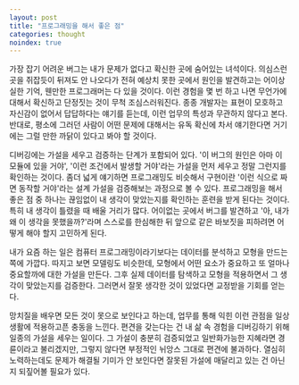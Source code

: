 ```yaml
---
layout: post
title: "프로그래밍을 해서 좋은 점"
categories: thought
noindex: true
---
```


가장 잡기 어려운 버그는 내가 문제가 없다고 확신한 곳에 숨어있는 녀석이다. 의심스런 곳을 쥐잡듯이 뒤져도 안 나오다가 전혀 예상치 못한 곳에서 원인을 발견하고는 어이상실한 기억, 웬만한 프로그래머는 다 있을 것이다. 이런 경험을 몇 번 하고 나면 무언가에 대해서 확신하고 단정짓는 것이 무척 조심스러워진다. 종종 개발자는 표현이 모호하고 자신감이 없어서 답답하다는 얘기를 듣는데, 이런 업무의 특성과 무관하지 않다고 본다. 반대로, 평소에 그러던 사람이 어떤 문제에 대해서는 유독 확신에 차서 얘기한다면 거기에는 그럴 만한 까닭이 있다고 봐야 할 것이다.

디버깅에는 가설을 세우고 검증하는 단계가 포함되어 있다. '이 버그의 원인은 아마 이 모듈에 있을 거야', '이런 조건에서 발생할 거야'라는 가설을 먼저 세우고 정말 그런지를 확인하는 것이다. 좀더 넓게 얘기하면 프로그래밍도 비슷해서 구현이란 '이런 식으로 짜면 동작할 거야'라는 설계 가설을 검증해보는 과정으로 볼 수 있다. 프로그래밍을 해서 좋은 점 중 하나는 끊임없이 내 생각이 맞았는지를 확인하는 훈련을 받게 된다는 것이다. 특히 내 생각이 틀렸을 때 배울 거리가 많다. 어이없는 곳에서 버그를 발견하고 '아, 내가 왜 이 생각을 못했을까?'라며 스스로를 한심해한 뒤 앞으로 같은 바보짓을 피하려면 어떻게 해야 할지 고민하게 된다.

내가 요즘 하는 일은 컴퓨터 프로그래밍이라기보다는 데이터를 분석하고 모형을 만드는 쪽에 가깝다. 따지고 보면 모델링도 비슷한데, 모형에서 어떤 요소가 중요하고 또 얼마나 중요할까에 대한 가설을 만든다. 그후 실제 데이터를 탐색하고 모형을 적용하면서 그 생각이 맞았는지를 검증한다. 그러면서 잘못 생각한 것이 있었다면 교정받을 기회를 얻는다.

망치질을 배우면 모든 것이 못으로 보인다고 하는데, 업무를 통해 익힌 이런 관점을 일상 생활에 적용하고픈 충동을 느낀다. 편견을 갖는다는 건 내 삶 속 경험을 디버깅하기 위해 일종의 가설을 세우는 일이다. 그 가설이 충분히 검증되었고 일반화가능한 지혜라면 경륜이라고 불리겠지만, 그렇지 않다면 부정적인 뉘앙스 그대로 편견에 불과하다. 열심히 노력하는데도 문제가 해결될 기미가 안 보인다면 잘못된 가설에 매달리고 있는 건 아닌지 되짚어볼 필요가 있다.
